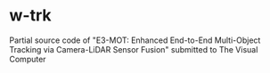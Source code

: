 # w-trk
Partial source code of "E3-MOT: Enhanced End-to-End Multi-Object Tracking via Camera-LiDAR Sensor Fusion" submitted to The Visual Computer
